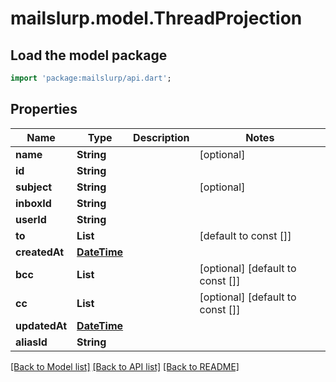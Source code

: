 # mailslurp.model.ThreadProjection

## Load the model package
```dart
import 'package:mailslurp/api.dart';
```

## Properties
Name | Type | Description | Notes
------------ | ------------- | ------------- | -------------
**name** | **String** |  | [optional] 
**id** | **String** |  | 
**subject** | **String** |  | [optional] 
**inboxId** | **String** |  | 
**userId** | **String** |  | 
**to** | **List<String>** |  | [default to const []]
**createdAt** | [**DateTime**](DateTime) |  | 
**bcc** | **List<String>** |  | [optional] [default to const []]
**cc** | **List<String>** |  | [optional] [default to const []]
**updatedAt** | [**DateTime**](DateTime) |  | 
**aliasId** | **String** |  | 

[[Back to Model list]](../README#documentation-for-models) [[Back to API list]](../README#documentation-for-api-endpoints) [[Back to README]](../README)


